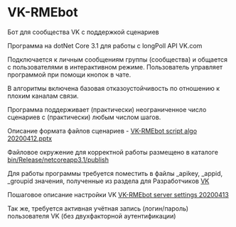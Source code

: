 # VK-RMEbot
Бот для сообщества VK с поддержкой сценариев

Программа на dotNet Core 3.1 для работы с longPoll API VK.com

Подключается к личным сообщениям группы (сообщества) и общается с пользователями в интерактивном режиме.
Пользователь управляет программой при помощи кнопок в чате.

В алгоритмы включена базовая отказоустойчивость по отношению к плохим каналам связи.

Программа поддерживает (практически) неограниченное число сценариев с (практически) любым числом шагов.

Описание формата файлов сценариев - [VK-RMEbot script algo 20200412.pptx](VK-RMEbot%20script%20algo%2020200412.pptx)

Файловое окружение для корректной работы размещено в каталоге [bin/Release/netcoreapp3.1/publish](bin/Release/netcoreapp3.1/publish)

Для работы программы требуется поместить в файлы _apikey, _appid, _groupid значения, полученные из раздела для Разработчиков [VK](https://vk.com/dev)

Пошаговое описание настройки VK [VK-RMEbot server settings 20200413](VK-RMEbot%20server%20settings%2020200413.pptx)

Так же, требуется активная учётная запись (логин/пароль) пользователя VK (без двухфакторной аутентификации)
